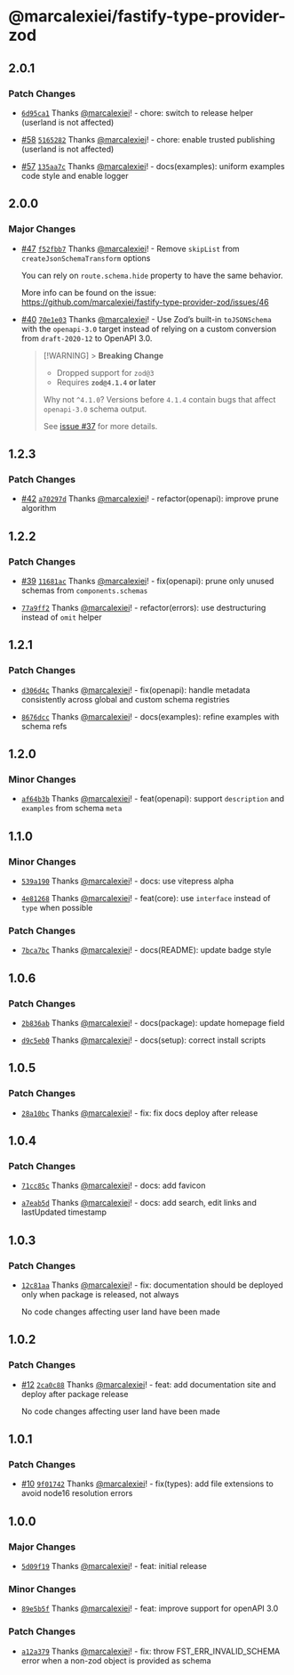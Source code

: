 # @marcalexiei/fastify-type-provider-zod

## 2.0.1

### Patch Changes

- [`6d95ca1`](https://github.com/marcalexiei/fastify-type-provider-zod/commit/6d95ca19f3558158e22c587066c50d33d718ec51) Thanks [@marcalexiei](https://github.com/marcalexiei)! - chore: switch to release helper (userland is not affected)

- [#58](https://github.com/marcalexiei/fastify-type-provider-zod/pull/58) [`5165282`](https://github.com/marcalexiei/fastify-type-provider-zod/commit/5165282fdcae115683763e95a6378630616c7bbb) Thanks [@marcalexiei](https://github.com/marcalexiei)! - chore: enable trusted publishing (userland is not affected)

- [#57](https://github.com/marcalexiei/fastify-type-provider-zod/pull/57) [`135aa7c`](https://github.com/marcalexiei/fastify-type-provider-zod/commit/135aa7cb7b32db7728cfdb1c64a02c08dce85984) Thanks [@marcalexiei](https://github.com/marcalexiei)! - docs(examples): uniform examples code style and enable logger

## 2.0.0

### Major Changes

- [#47](https://github.com/marcalexiei/fastify-type-provider-zod/pull/47) [`f52fbb7`](https://github.com/marcalexiei/fastify-type-provider-zod/commit/f52fbb7411730856245afb96cde98f78d8dad1ef) Thanks [@marcalexiei](https://github.com/marcalexiei)! - Remove `skipList` from `createJsonSchemaTransform` options

  You can rely on `route.schema.hide` property to have the same behavior.

  More info can be found on the issue: <https://github.com/marcalexiei/fastify-type-provider-zod/issues/46>

- [#40](https://github.com/marcalexiei/fastify-type-provider-zod/pull/40) [`70e1e03`](https://github.com/marcalexiei/fastify-type-provider-zod/commit/70e1e03308bd42eadef6564bc95c3f41ba8b96ea) Thanks [@marcalexiei](https://github.com/marcalexiei)! - Use Zod’s built-in `toJSONSchema` with the `openapi-3.0` target instead of relying on a custom conversion from `draft-2020-12` to OpenAPI 3.0.

  > [!WARNING] > **Breaking Change**
  >
  > - Dropped support for `zod@3`
  > - Requires **`zod@4.1.4` or later**
  >
  > Why not `^4.1.0`? Versions before `4.1.4` contain bugs that affect `openapi-3.0` schema output.
  >
  > See [issue #37](https://github.com/marcalexiei/fastify-type-provider-zod/issues/37) for more details.

## 1.2.3

### Patch Changes

- [#42](https://github.com/marcalexiei/fastify-type-provider-zod/pull/42) [`a70297d`](https://github.com/marcalexiei/fastify-type-provider-zod/commit/a70297d3ae426155399fad02db242b350d82673c) Thanks [@marcalexiei](https://github.com/marcalexiei)! - refactor(openapi): improve prune algorithm

## 1.2.2

### Patch Changes

- [#39](https://github.com/marcalexiei/fastify-type-provider-zod/pull/39) [`11681ac`](https://github.com/marcalexiei/fastify-type-provider-zod/commit/11681acd7e99412d1ae6550ba2a08e28ae59c94b) Thanks [@marcalexiei](https://github.com/marcalexiei)! - fix(openapi): prune only unused schemas from `components.schemas`

- [`77a9ff2`](https://github.com/marcalexiei/fastify-type-provider-zod/commit/77a9ff2998ff3a2b319708f11c953a7424c2b109) Thanks [@marcalexiei](https://github.com/marcalexiei)! - refactor(errors): use destructuring instead of `omit` helper

## 1.2.1

### Patch Changes

- [`d306d4c`](https://github.com/marcalexiei/fastify-type-provider-zod/commit/d306d4c4f1666bd9ab5d30f0445d75e6550609d6) Thanks [@marcalexiei](https://github.com/marcalexiei)! - fix(openapi): handle metadata consistently across global and custom schema registries

- [`8676dcc`](https://github.com/marcalexiei/fastify-type-provider-zod/commit/8676dcc24dcc807787d606959fb85d0ab779885a) Thanks [@marcalexiei](https://github.com/marcalexiei)! - docs(examples): refine examples with schema refs

## 1.2.0

### Minor Changes

- [`af64b3b`](https://github.com/marcalexiei/fastify-type-provider-zod/commit/af64b3b32a1f5d105af4e6f0be9f51073fbdf82e) Thanks [@marcalexiei](https://github.com/marcalexiei)! - feat(openapi): support `description` and `examples` from schema `meta`

## 1.1.0

### Minor Changes

- [`539a190`](https://github.com/marcalexiei/fastify-type-provider-zod/commit/539a190a629e32813fe26a4e80c706ea50dab2c9) Thanks [@marcalexiei](https://github.com/marcalexiei)! - docs: use vitepress alpha

- [`4e81268`](https://github.com/marcalexiei/fastify-type-provider-zod/commit/4e81268e781a4b7fa499f730ac88a4d3ce825b35) Thanks [@marcalexiei](https://github.com/marcalexiei)! - feat(core): use `interface` instead of `type` when possible

### Patch Changes

- [`7bca7bc`](https://github.com/marcalexiei/fastify-type-provider-zod/commit/7bca7bc0f3defecdba2bea1cffdc66c012ea1286) Thanks [@marcalexiei](https://github.com/marcalexiei)! - docs(README): update badge style

## 1.0.6

### Patch Changes

- [`2b836ab`](https://github.com/marcalexiei/fastify-type-provider-zod/commit/2b836ab6e48220c27c24c40182806a65aba547a3) Thanks [@marcalexiei](https://github.com/marcalexiei)! - docs(package): update homepage field

- [`d9c5eb0`](https://github.com/marcalexiei/fastify-type-provider-zod/commit/d9c5eb0c3b309969a4259f1cdac3aa051af8a290) Thanks [@marcalexiei](https://github.com/marcalexiei)! - docs(setup): correct install scripts

## 1.0.5

### Patch Changes

- [`28a10bc`](https://github.com/marcalexiei/fastify-type-provider-zod/commit/28a10bc2d9098b0fb34d0966d56eca07ed784514) Thanks [@marcalexiei](https://github.com/marcalexiei)! - fix: fix docs deploy after release

## 1.0.4

### Patch Changes

- [`71cc85c`](https://github.com/marcalexiei/fastify-type-provider-zod/commit/71cc85c6ac75da5919e83d7864a06740954f5227) Thanks [@marcalexiei](https://github.com/marcalexiei)! - docs: add favicon

- [`a7eab5d`](https://github.com/marcalexiei/fastify-type-provider-zod/commit/a7eab5dec609753b76ed14a20e40fa3c9e56558b) Thanks [@marcalexiei](https://github.com/marcalexiei)! - docs: add search, edit links and lastUpdated timestamp

## 1.0.3

### Patch Changes

- [`12c81aa`](https://github.com/marcalexiei/fastify-type-provider-zod/commit/12c81aa176d5c17b7c3a8f44d01562bf1b633d88) Thanks [@marcalexiei](https://github.com/marcalexiei)! - fix: documentation should be deployed only when package is released, not always

  No code changes affecting user land have been made

## 1.0.2

### Patch Changes

- [#12](https://github.com/marcalexiei/fastify-type-provider-zod/pull/12) [`2ca0c88`](https://github.com/marcalexiei/fastify-type-provider-zod/commit/2ca0c88b5fa89e77bf7a2f6ab373e7d30ce39506) Thanks [@marcalexiei](https://github.com/marcalexiei)! - feat: add documentation site and deploy after package release

  No code changes affecting user land have been made

## 1.0.1

### Patch Changes

- [#10](https://github.com/marcalexiei/fastify-type-provider-zod/pull/10) [`9f01742`](https://github.com/marcalexiei/fastify-type-provider-zod/commit/9f017426e8814ae05fcb293b16eb4acdf5e9ca31) Thanks [@marcalexiei](https://github.com/marcalexiei)! - fix(types): add file extensions to avoid node16 resolution errors

## 1.0.0

### Major Changes

- [`5d09f19`](https://github.com/marcalexiei/fastify-type-provider-zod/commit/5d09f19e161b8d51668c77e513609ba0681c9b57) Thanks [@marcalexiei](https://github.com/marcalexiei)! - feat: initial release

### Minor Changes

- [`89e5b5f`](https://github.com/marcalexiei/fastify-type-provider-zod/commit/89e5b5fcae72311667accb765bd795ebfcb38fd8) Thanks [@marcalexiei](https://github.com/marcalexiei)! - feat: improve support for openAPI 3.0

### Patch Changes

- [`a12a379`](https://github.com/marcalexiei/fastify-type-provider-zod/commit/a12a379c5fa706d2cfc63ad712c93e82b36d3474) Thanks [@marcalexiei](https://github.com/marcalexiei)! - fix: throw FST_ERR_INVALID_SCHEMA error when a non-zod object is provided as schema

